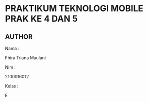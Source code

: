 # PRAKTIKUM TEKNOLOGI MOBILE PRAK KE 4 DAN 5

## AUTHOR

Nama : 

Fhira Triana Maulani

Nim : 

2100016012

Kelas :

E